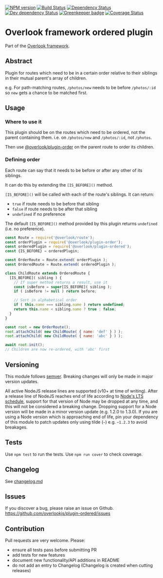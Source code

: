 [![NPM version](https://img.shields.io/npm/v/@overlook/plugin-ordered.svg)](https://www.npmjs.com/package/@overlook/plugin-ordered)
[![Build Status](https://img.shields.io/travis/overlookjs/plugin-ordered/master.svg)](http://travis-ci.org/overlookjs/plugin-ordered)
[![Dependency Status](https://img.shields.io/david/overlookjs/plugin-ordered.svg)](https://david-dm.org/overlookjs/plugin-ordered)
[![Dev dependency Status](https://img.shields.io/david/dev/overlookjs/plugin-ordered.svg)](https://david-dm.org/overlookjs/plugin-ordered)
[![Greenkeeper badge](https://badges.greenkeeper.io/overlookjs/plugin-ordered.svg)](https://greenkeeper.io/)
[![Coverage Status](https://img.shields.io/coveralls/overlookjs/plugin-ordered/master.svg)](https://coveralls.io/r/overlookjs/plugin-ordered)

# Overlook framework ordered plugin

Part of the [Overlook framework](https://overlookjs.github.io/).

## Abstract

Plugin for routes which need to be in a certain order relative to their siblings in their mutual parent's array of children.

e.g. For path-matching routes, `/photos/new` needs to be before `/photos/:id` so `new` gets a chance to be matched first.

## Usage

### Where to use it

This plugin should be on the routes which need to be ordered, not the parent containing them. i.e. on `/photos/new` and `/photos/:id`, not `/photos`.

Then use [@overlook/plugin-order](https://www.npmjs.com/package/@overlook/plugin-order) on the parent route to order its children.

### Defining order

Each route can say that it needs to be before or after any other of its siblings.

It can do this by extending the `[IS_BEFORE]()` method.

`[IS_BEFORE]()` will be called with each of the route's siblings. It can return:

* `true` if route needs to be before that sibling
* `false` if route needs to be after that sibling
* `undefined` if no preference

The default `[IS_BEFORE]()` method provided by this plugin returns `undefined` (i.e. no preference).

```js
const Route = require('@overlook/route');
const orderPlugin = require('@overlook/plugin-order');
const orderedPlugin = require('@overlook/plugin-ordered');
const {IS_BEFORE} = orderedPlugin;

const OrderRoute = Route.extend( orderPlugin );
const OrderedRoute = Route.extend( orderedPlugin );

class ChildRoute extends OrderedRoute {
  [IS_BEFORE]( sibling ) {
    // If super method returns a result, use it
    const isBefore = super[IS_BEFORE]( sibling );
    if ( isBefore != null ) return before;

    // Sort in alphabetical order
    if ( this.name === sibling.name ) return undefined;
    return this.name < sibling.name ? true : false;
  }
}

const root = new OrderRoute();
root.attachChild( new ChildRoute( { name: 'def' } ) );
root.attachChild( new ChildRoute( { name: 'abc' } ) );

await root.init();
// Children are now re-ordered, with 'abc' first
```

## Versioning

This module follows [semver](https://semver.org/). Breaking changes will only be made in major version updates.

All active NodeJS release lines are supported (v10+ at time of writing). After a release line of NodeJS reaches end of life according to [Node's LTS schedule](https://nodejs.org/en/about/releases/), support for that version of Node may be dropped at any time, and this will not be considered a breaking change. Dropping support for a Node version will be made in a minor version update (e.g. 1.2.0 to 1.3.0). If you are using a Node version which is approaching end of life, pin your dependency of this module to patch updates only using tilde (`~`) e.g. `~1.2.3` to avoid breakages.

## Tests

Use `npm test` to run the tests. Use `npm run cover` to check coverage.

## Changelog

See [changelog.md](https://github.com/overlookjs/plugin-ordered/blob/master/changelog.md)

## Issues

If you discover a bug, please raise an issue on Github. https://github.com/overlookjs/plugin-ordered/issues

## Contribution

Pull requests are very welcome. Please:

* ensure all tests pass before submitting PR
* add tests for new features
* document new functionality/API additions in README
* do not add an entry to Changelog (Changelog is created when cutting releases)
